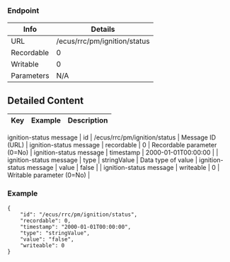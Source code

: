 # 



### Endpoint

| Info  | Details |
| ------------- | ------------- |
| URL   | /ecus/rrc/pm/ignition/status   |
| Recordable   | 0   |
| Writable   | 0   |
| Parameters  | N/A  |

## Detailed Content

|  Key  | Example | Description |
| ------------- | :------: | ------------- |
ignition-status message
|  id | /ecus/rrc/pm/ignition/status | Message ID (URL) |
ignition-status message
|  recordable | 0 | Recordable parameter (0=No) |
ignition-status message
|  timestamp | 2000-01-01T00:00:00 |  |
ignition-status message
|  type | stringValue | Data type of value |
ignition-status message
|  value | false |  |
ignition-status message
|  writeable | 0 | Writable parameter (0=No) |

### Example
```
{
    "id": "/ecus/rrc/pm/ignition/status",
    "recordable": 0,
    "timestamp": "2000-01-01T00:00:00",
    "type": "stringValue",
    "value": "false",
    "writeable": 0
}
```
